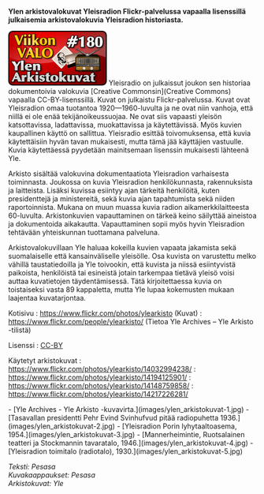 <!--
Title: 4x24 Ylen arkistokuvat - Viikon VALO #180
Date: 2014/06/08
Pageimage: valo180-ylen_arkistokuvat.png
Tags: Kaikki alustat,Kuvat,Valokuvat,Aineisto
-->

**Ylen arkistovalokuvat Yleisradion Flickr-palvelussa vapaalla
lisenssillä julkaisemia arkistovalokuvia Yleisradion historiasta.**

![](images/valo180-ylen_arkistokuvat.png "fig:valo180-ylen_arkistokuvat.png")
Yleisradio on julkaissut joukon sen historiaa dokumentoivia valokuvia
[Creative Commonsin](Creative Commons) vapaalla
CC-BY-lisenssillä. Kuvat on julkaistu Flickr-palvelussa. Kuvat ovat
Yleisradion omaa tuotantoa 1920—1960-luvulta ja ne ovat niin vanhoja,
että niillä ei ole enää tekijänoikeussuojaa. Ne ovat siis vapaasti
yleisön katsottavissa, ladattavissa, muokattavissa ja käytettävissä.
Myös kuvien kaupallinen käyttö on sallittua. Yleisradio esittää
toivomuksensa, että kuvia käytettäisiin hyvän tavan mukaisesti, mutta
tämä jää käyttäjien vastuulle. Kuvia käytettäessä pyydetään mainitsemaan
lisenssin mukaisesti lähteenä Yle.

Arkisto sisältää valokuvina dokumentaatiota Yleisradion varhaisesta
toiminnasta. Joukossa on kuvia Yleisradion henkilökunnasta,
rakennuksista ja laitteista. Lisäksi kuvissa esiintyy ajan tärkeitä
henkilöitä, kuten presidenttejä ja ministereitä, sekä kuvia ajan
tapahtumista sekä niiden raportoinnista. Mukana on muun muassa kuvia
radion aikamerkkilaitteesta 60-luvulta. Arkistonkuvien vapauttaminen on
tärkeä keino säilyttää aineistoa ja dokumentoida aikakautta.
Vapauttaminen sopii myös hyvin Yleisradion tehtävään yhteiskunnan
tuottamana palveluna.

Arkistovalokuvillaan Yle haluaa kokeilla kuvien vapaata jakamista sekä
suomalaiselle että kansainväliselle yleisölle. Osa kuvista on varustettu
melko vähillä taustatiedoilla ja Yle toivookin, että kuvista ja niissä
esiintyvistä paikoista, henkilöistä tai esineistä jotain tarkempaa
tietävä yleisö voisi auttaa kuvatietojen täydentämisessä. Tätä
kirjoitettaessa kuvia on toistaiseksi vasta 89 kappaletta, mutta Yle
lupaa kokemusten mukaan laajentaa kuvatarjontaa.

Kotisivu
:   <https://www.flickr.com/photos/ylearkisto> (Kuvat)
:   <https://www.flickr.com/people/ylearkisto/> (Tietoa Yle Archives –
    Yle Arkisto -tilistä)

Lisenssi
:   [CC-BY](https://creativecommons.org/licenses/by/2.0/)

Käytetyt arkistokuvat
:   <https://www.flickr.com/photos/ylearkisto/14032994238/>
:   <https://www.flickr.com/photos/ylearkisto/14194125901/>
:   <https://www.flickr.com/photos/ylearkisto/14148759858/>
:   <https://www.flickr.com/photos/ylearkisto/14217226281/>

<div class="psgallery" markdown="1">
-   [Yle Archives - Yle Arkisto
    -kuvavirta.](images/ylen_arkistokuvat-1.jpg)
-   [Tasavallan presidentti Pehr Evind Svinhufvud pitää radiopuhetta
    1936.](images/ylen_arkistokuvat-2.jpg)
-   [Yleisradion Porin lyhytaaltoasema,
    1954.](images/ylen_arkistokuvat-3.jpg)
-   [Mannerheimintie, Ruotsalainen teatteri ja Stockmannin tavaratalo,
    1946.](images/ylen_arkistokuvat-4.jpg)
-   [Yleisradion toimitalo (radiotalo),
    1930.](images/ylen_arkistokuvat-5.jpg)
</div>

*Teksti: Pesasa* <br />
*Kuvakaappaukset: Pesasa* <br />
*Arkistokuvat: Yle*

